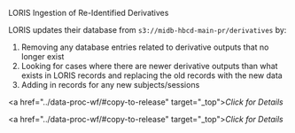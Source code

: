 
  <span class="table-text">LORIS Ingestion of Re-Identified Derivatives</span>

<p>LORIS updates their database from <code>s3://midb-hbcd-main-pr/derivatives</code> by:</p>
<ol>
<li>Removing any database entries related to derivative outputs that no longer exist</li>
<li>Looking for cases where there are newer derivative outputs than what exists in LORIS records and replacing the old records with the new data</li>
<li>Adding in records for any new subjects/sessions</li>
</ol>


<a href=\"../data-proc-wf/#copy-to-release\" target=\"_top\"><i>Click for Details</i></a>

<a href=\"../data-proc-wf/#copy-to-release\" target=\"_top\"><i>Click for Details</i></a>